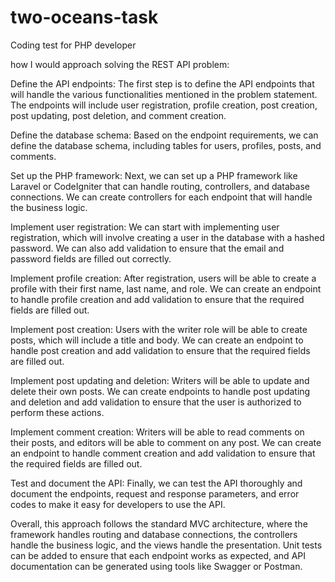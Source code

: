 # two-oceans-task
Coding test for PHP developer

how I would approach solving the REST API problem:

Define the API endpoints: The first step is to define the API endpoints that will handle the various functionalities mentioned in the problem statement. The endpoints will include user registration, profile creation, post creation, post updating, post deletion, and comment creation.

Define the database schema: Based on the endpoint requirements, we can define the database schema, including tables for users, profiles, posts, and comments.

Set up the PHP framework: Next, we can set up a PHP framework like Laravel or CodeIgniter that can handle routing, controllers, and database connections. We can create controllers for each endpoint that will handle the business logic.

Implement user registration: We can start with implementing user registration, which will involve creating a user in the database with a hashed password. We can also add validation to ensure that the email and password fields are filled out correctly.

Implement profile creation: After registration, users will be able to create a profile with their first name, last name, and role. We can create an endpoint to handle profile creation and add validation to ensure that the required fields are filled out.

Implement post creation: Users with the writer role will be able to create posts, which will include a title and body. We can create an endpoint to handle post creation and add validation to ensure that the required fields are filled out.

Implement post updating and deletion: Writers will be able to update and delete their own posts. We can create endpoints to handle post updating and deletion and add validation to ensure that the user is authorized to perform these actions.

Implement comment creation: Writers will be able to read comments on their posts, and editors will be able to comment on any post. We can create an endpoint to handle comment creation and add validation to ensure that the required fields are filled out.

Test and document the API: Finally, we can test the API thoroughly and document the endpoints, request and response parameters, and error codes to make it easy for developers to use the API.

Overall, this approach follows the standard MVC architecture, where the framework handles routing and database connections, the controllers handle the business logic, and the views handle the presentation. Unit tests can be added to ensure that each endpoint works as expected, and API documentation can be generated using tools like Swagger or Postman.








